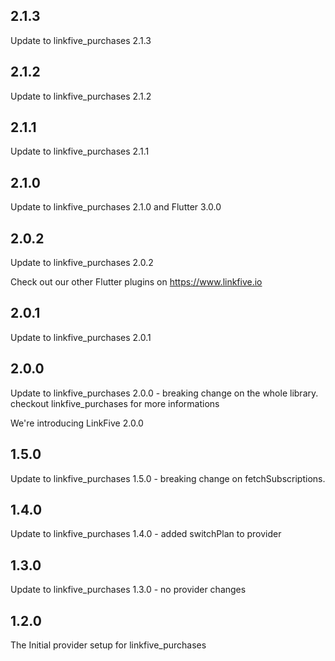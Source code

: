 ## 2.1.3
Update to linkfive_purchases 2.1.3

## 2.1.2

Update to linkfive_purchases 2.1.2

## 2.1.1

Update to linkfive_purchases 2.1.1

## 2.1.0

Update to linkfive_purchases 2.1.0 and Flutter 3.0.0

## 2.0.2

Update to linkfive_purchases 2.0.2

Check out our other Flutter plugins on https://www.linkfive.io

## 2.0.1

Update to linkfive_purchases 2.0.1

## 2.0.0

Update to linkfive_purchases 2.0.0 - breaking change on the whole library. checkout linkfive_purchases for more informations

We're introducing LinkFive 2.0.0

## 1.5.0

Update to linkfive_purchases 1.5.0 - breaking change on fetchSubscriptions.

## 1.4.0

Update to linkfive_purchases 1.4.0 - added switchPlan to provider

## 1.3.0

Update to linkfive_purchases 1.3.0 - no provider changes

## 1.2.0
The Initial provider setup for linkfive_purchases
